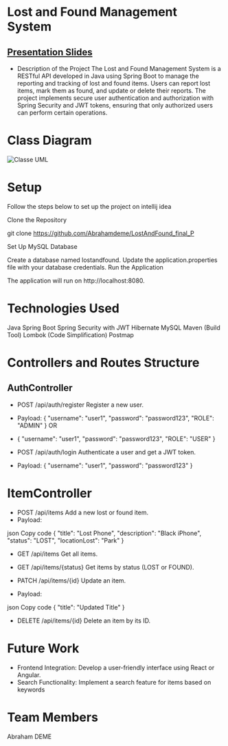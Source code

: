 # Lost and Found Management System  
## [Presentation Slides](https://docs.google.com/presentation/d/1d-LYLKf6PDGN_bTg5k5u4TIl223UIvXfUthLld_OUZk/edit?usp=sharing)
- Description of the Project
The Lost and Found Management System is a RESTful API developed in Java using Spring Boot to manage the reporting and tracking of lost and found items. 
Users can report lost items, mark them as found, and update or delete their reports. 
The project implements secure user authentication and authorization with Spring Security and JWT tokens, ensuring that only authorized users can perform certain operations. 

# Class Diagram
![Classe UML](https://github.com/user-attachments/assets/cb2c1051-4601-4964-90e6-406c0eec54bb)



# Setup
Follow the steps below to set up the project on intellij idea

Clone the Repository

git clone https://github.com/Abrahamdeme/LostAndFound_final_P

Set Up MySQL Database

Create a database named lostandfound.
Update the application.properties file with your database credentials.
Run the Application

The application will run on http://localhost:8080.

# Technologies Used
Java 
Spring Boot 
Spring Security with JWT
Hibernate 
MySQL
Maven (Build Tool)
Lombok (Code Simplification)
Postmap

# Controllers and Routes Structure
## AuthController
- POST /api/auth/register
Register a new user.
- Payload: { "username": "user1", "password": "password123", "ROLE": "ADMIN" }
  OR
- { "username": "user1", "password": "password123", "ROLE": "USER" }

- POST /api/auth/login
Authenticate a user and get a JWT token.
- Payload: { "username": "user1", "password": "password123" }
# ItemController
- POST /api/items
Add a new lost or found item.
- Payload:

json
Copy code
{
  "title": "Lost Phone",
  "description": "Black iPhone",
  "status": "LOST",
  "locationLost": "Park"
}
- GET /api/items
Get all items.

- GET /api/items/{status}
Get items by status (LOST or FOUND).

- PATCH /api/items/{id}
Update an item.
- Payload:

json
Copy code
{
  "title": "Updated Title"
}
- DELETE /api/items/{id}
Delete an item by its ID.


# Future Work
- Frontend Integration: Develop a user-friendly interface using React or Angular.
- Search Functionality: Implement a search feature for items based on keywords

# Team Members
Abraham DEME
